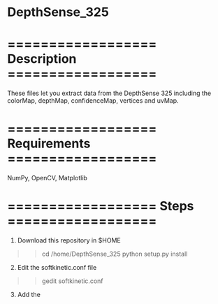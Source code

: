 # DepthSense_325
# ================== Description ================== 
These files let you extract data from the DepthSense 325 including the colorMap, depthMap, confidenceMap, vertices and uvMap.

# ================== Requirements ================== 
NumPy, OpenCV, Matplotlib

# ================== Steps ================== 
1. Download this repository in $HOME

>> cd /home/DepthSense_325
>> python setup.py install

2. Edit the softkinetic.conf file

>> gedit softkinetic.conf

3. Add the 
